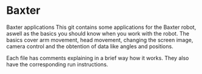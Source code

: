# Baxter
Baxter applications
This git contains some applications for the Baxter robot, aswell as the basics you should know when you work with the robot.
The basics cover arm movement, head movement, changing the screen image, camera control and the obtention of data like angles and positions.

Each file has comments explaining in a brief way how it works. They also have the corresponding run instructions.
